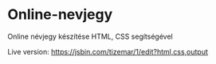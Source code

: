 # Online-nevjegy
Online névjegy készítése HTML, CSS segítségével

Live version: https://jsbin.com/tizemar/1/edit?html,css,output
